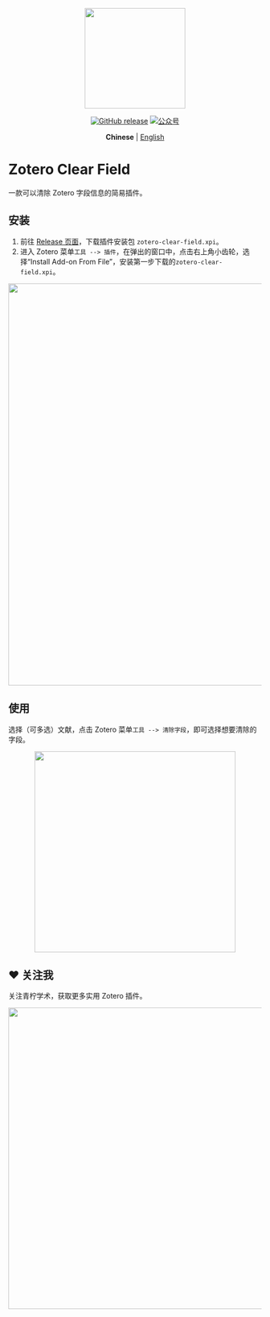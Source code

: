 <p align="center">
  <img src="https://figurebed-iseex.oss-cn-hangzhou.aliyuncs.com/202201171057784.png" width=200 />
</p>
<p align="center">
	<a href="https://github.com/qnscholar/zotero-clear-field/releases"><img src="https://img.shields.io/badge/release-v0.0.1-blue?logo=github" alt="GitHub release" /></a>
	<a href="https://figurebed-iseex.oss-cn-hangzhou.aliyuncs.com/202201171141964.png"><img src="https://img.shields.io/badge/公众号-青柠学术-orange?logo=wechat" alt="公众号" /></a>
</p>
<p align="center">
  <strong>Chinese</strong> | <a href="https://github.com/qnscholar/zotero-clear-field/blob/main/README.en.md">English</a>
</p>

# Zotero Clear Field

一款可以清除 Zotero 字段信息的简易插件。

## 安装

1. 前往 [Release 页面](https://github.com/qnscholar/zotero-clear-field/releases)，下载插件安装包 `zotero-clear-field.xpi`。
2. 进入 Zotero 菜单`工具 --> 插件`，在弹出的窗口中，点击右上角小齿轮，选择“Install Add-on From File”，安装第一步下载的`zotero-clear-field.xpi`。

<p align="left">
  <img src="https://figurebed-iseex.oss-cn-hangzhou.aliyuncs.com/202201171232300.png" width=800 />
</p>

## 使用

选择（可多选）文献，点击 Zotero 菜单`工具 --> 清除字段`，即可选择想要清除的字段。

<p align="center">
  <img src="https://figurebed-iseex.oss-cn-hangzhou.aliyuncs.com/202201171219312.png" width=400 />
</p>

## ❤️ 关注我

关注青柠学术，获取更多实用 Zotero 插件。

<p align="center">
  <img src="https://figurebed-iseex.oss-cn-hangzhou.aliyuncs.com/202201171237137.png" width=600 />
</p>
